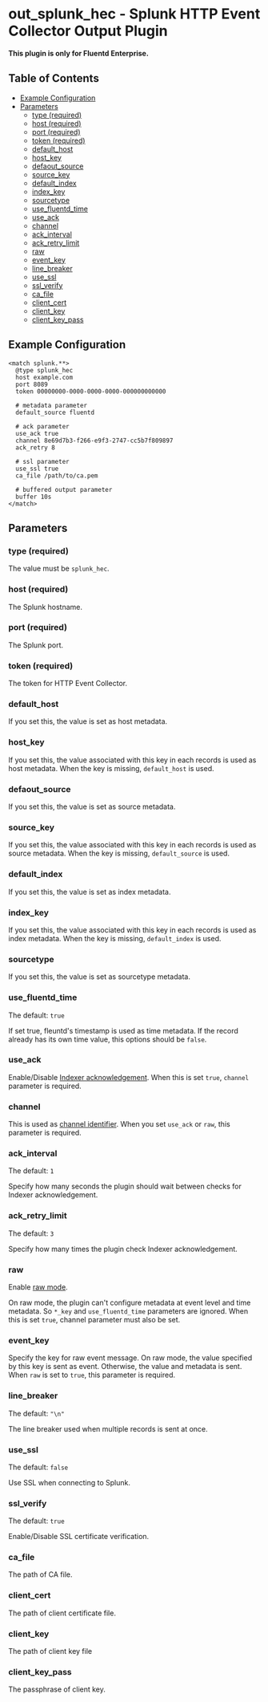 # out_splunk_hec - Splunk HTTP Event Collector Output Plugin

**This plugin is only for Fluentd Enterprise.**

## Table of Contents

* [Example Configuration](#example-configuration)
* [Parameters](#parameters)
   * [type (required)](#type-required)
   * [host (required)](#host-required)
   * [port (required)](#port-required)
   * [token (required)](#token-required)
   * [default_host](#default_host)
   * [host_key](#host_key)
   * [defaout_source](#defaout_source)
   * [source_key](#source_key)
   * [default_index](#default_index)
   * [index_key](#index_key)
   * [sourcetype](#sourcetype)
   * [use_fluentd_time](#use_fluentd_time)
   * [use_ack](#use_ack)
   * [channel](#channel)
   * [ack_interval](#ack_interval)
   * [ack_retry_limit](#ack_retry_limit)
   * [raw](#raw)
   * [event_key](#event_key)
   * [line_breaker](#line_breaker)
   * [use_ssl](#use_ssl)
   * [ssl_verify](#ssl_verify)
   * [ca_file](#ca_file)
   * [client_cert](#client_cert)
   * [client_key](#client_key)
   * [client_key_pass](#client_key_pass)

## Example Configuration

```
<match splunk.**>
  @type splunk_hec
  host example.com
  port 8089
  token 00000000-0000-0000-0000-000000000000

  # metadata parameter
  default_source fluentd

  # ack parameter
  use_ack true
  channel 8e69d7b3-f266-e9f3-2747-cc5b7f809897
  ack_retry 8

  # ssl parameter
  use_ssl true
  ca_file /path/to/ca.pem

  # buffered output parameter
  buffer 10s
</match>
```

## Parameters

### type (required)

The value must be `splunk_hec`.

### host (required)

The Splunk hostname.

### port (required)

The Splunk port.

### token (required)

The token for HTTP Event Collector.

### default_host

If you set this, the value is set as host metadata.

### host_key

If you set this, the value associated with this key in each records is used as host metadata. When the key is missing, `default_host` is used.

### defaout_source

If you set this, the value is set as source metadata.

### source_key

If you set this, the value associated with this key in each records is used as source metadata. When the key is missing, `default_source` is used.

### default_index

If you set this, the value is set as index metadata.

### index_key

If you set this, the value associated with this key in each records is used as index metadata. When the key is missing, `default_index` is used.

### sourcetype

If you set this, the value is set as sourcetype metadata.

### use_fluentd_time

The default: `true`

If set true, fleuntd's timestamp is used as time metadata. If the record already has its own time value, this options should be `false`.

### use_ack

Enable/Disable [Indexer acknowledgement](https://www.google.co.jp/search?q=splunk+http+ack&oq=splunk+http+ack&aqs=chrome..69i57j69i60l2.2725j0j9&sourceid=chrome&ie=UTF-8). When this is set `true`, `channel` parameter is required.

### channel

This is used as [channel identifier](http://dev.splunk.com/view/event-collector/SP-CAAAE8X#aboutchannels).
 When you set `use_ack` or `raw`, this parameter is required.

### ack_interval

The default: `1`

Specify how many seconds the plugin should wait between checks for Indexer acknowledgement.

### ack_retry_limit

The default: `3`

Specify how many times the plugin check Indexer acknowledgement.

### raw

Enable [raw mode](http://dev.splunk.com/view/event-collector/SP-CAAAE8Y#raw).

On raw mode, the plugin can't configure metadata at event level and time metadata. So `*_key` and `use_fluentd_time` parameters are ignored.
When this is set `true`, channel parameter must also be set.

### event_key

Specify the key for raw event message. 
On raw mode, the value specified by this key is sent as event. Otherwise, the value and metadata is sent.
When `raw` is set to `true`, this parameter is required.

### line_breaker

The default: `"\n"`

The line breaker used when multiple records is sent at once.

### use_ssl

The default: `false`

Use SSL when connecting to Splunk.

### ssl_verify

The default: `true`

Enable/Disable SSL certificate verification.

### ca_file

The path of CA file.

### client_cert

The path of client certificate file.

### client_key

The path of client key file

### client_key_pass

The passphrase of client key.
